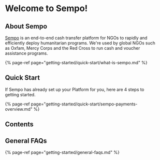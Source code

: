 # Welcome to Sempo!

## About Sempo

[Sempo](https://withsempo.com/ngo-cash-transfers/) is an end-to-end cash transfer platform for NGOs to rapidly and efficiently deploy humanitarian programs. We're used by global NGOs such as Oxfam, Mercy Corps and the Red Cross to run cash and voucher assistance programs.

{% page-ref page="getting-started/quick-start/what-is-sempo.md" %}

## Quick Start

If Sempo has already set up your Platform for you, here are 4 steps to getting started.

{% page-ref page="getting-started/quick-start/sempo-payments-overview.md" %}

## Contents

## General FAQs

{% page-ref page="getting-started/general-faqs.md" %}









